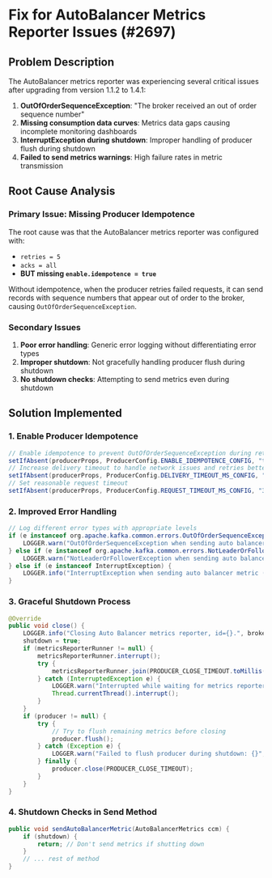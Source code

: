 # Fix for AutoBalancer Metrics Reporter Issues (#2697)

## Problem Description

The AutoBalancer metrics reporter was experiencing several critical issues after upgrading from version 1.1.2 to 1.4.1:

1. **OutOfOrderSequenceException**: "The broker received an out of order sequence number"
2. **Missing consumption data curves**: Metrics data gaps causing incomplete monitoring dashboards
3. **InterruptException during shutdown**: Improper handling of producer flush during shutdown
4. **Failed to send metrics warnings**: High failure rates in metric transmission

## Root Cause Analysis

### Primary Issue: Missing Producer Idempotence
The root cause was that the AutoBalancer metrics reporter was configured with:
- `retries = 5` 
- `acks = all`
- **BUT missing `enable.idempotence = true`**

Without idempotence, when the producer retries failed requests, it can send records with sequence numbers that appear out of order to the broker, causing `OutOfOrderSequenceException`.

### Secondary Issues
1. **Poor error handling**: Generic error logging without differentiating error types
2. **Improper shutdown**: Not gracefully handling producer flush during shutdown
3. **No shutdown checks**: Attempting to send metrics even during shutdown

## Solution Implemented

### 1. Enable Producer Idempotence
```java
// Enable idempotence to prevent OutOfOrderSequenceException during retries
setIfAbsent(producerProps, ProducerConfig.ENABLE_IDEMPOTENCE_CONFIG, "true");
// Increase delivery timeout to handle network issues and retries better
setIfAbsent(producerProps, ProducerConfig.DELIVERY_TIMEOUT_MS_CONFIG, "120000");
// Set reasonable request timeout
setIfAbsent(producerProps, ProducerConfig.REQUEST_TIMEOUT_MS_CONFIG, "30000");
```

### 2. Improved Error Handling
```java
// Log different error types with appropriate levels
if (e instanceof org.apache.kafka.common.errors.OutOfOrderSequenceException) {
    LOGGER.warn("OutOfOrderSequenceException when sending auto balancer metric (this should be resolved with idempotence enabled): {}", e.getMessage());
} else if (e instanceof org.apache.kafka.common.errors.NotLeaderOrFollowerException) {
    LOGGER.warn("NotLeaderOrFollowerException when sending auto balancer metric (transient error): {}", e.getMessage());
} else if (e instanceof InterruptException) {
    LOGGER.info("InterruptException when sending auto balancer metric (likely due to shutdown): {}", e.getMessage());
}
```

### 3. Graceful Shutdown Process
```java
@Override
public void close() {
    LOGGER.info("Closing Auto Balancer metrics reporter, id={}.", brokerId);
    shutdown = true;
    if (metricsReporterRunner != null) {
        metricsReporterRunner.interrupt();
        try {
            metricsReporterRunner.join(PRODUCER_CLOSE_TIMEOUT.toMillis());
        } catch (InterruptedException e) {
            LOGGER.warn("Interrupted while waiting for metrics reporter thread to finish");
            Thread.currentThread().interrupt();
        }
    }
    if (producer != null) {
        try {
            // Try to flush remaining metrics before closing
            producer.flush();
        } catch (Exception e) {
            LOGGER.warn("Failed to flush producer during shutdown: {}", e.getMessage());
        } finally {
            producer.close(PRODUCER_CLOSE_TIMEOUT);
        }
    }
}
```

### 4. Shutdown Checks in Send Method
```java
public void sendAutoBalancerMetric(AutoBalancerMetrics ccm) {
    if (shutdown) {
        return; // Don't send metrics if shutting down
    }
    // ... rest of method
}
```



